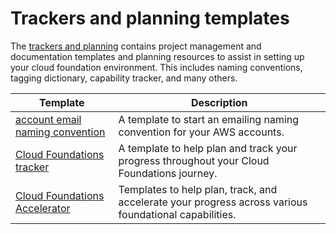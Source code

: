 # Trackers and planning templates

The [trackers and planning](./trackers-and-planning/README.md) contains project management and documentation templates and planning resources to assist in setting up your cloud foundation environment. This includes naming conventions, tagging dictionary, capability tracker, and many others.

| Template | Description |
| -------- | ----------- |
| [account email naming convention](./account-email-naming-convention/) | A template to start an emailing naming convention for your AWS accounts. |
| [Cloud Foundations tracker](./) | A template to help plan and track your progress throughout your Cloud Foundations journey. |
| [Cloud Foundations Accelerator](./cloud-foundations-accelerator/) | Templates to help plan, track, and accelerate your progress across various foundational capabilities. |

